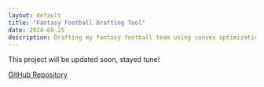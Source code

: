 ```yaml
---
layout: default
title: "Fantasy Football Drafting Tool"
date: 2024-08-25
description: Drafting my fantasy football team using convex optimization
---
```

This project will be updated soon, stayed tune!

[GitHub Repository](https://github.com/markparal/FantasyFootballDraft)